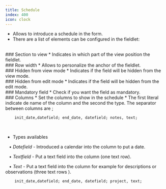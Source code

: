 ```yaml
---
title: Schedule
index: 400
icon: clock
---
```

* Allows to introduce a schedule in the form.
* There are a list of elements can be configured in the fieldlet:

<br />
### Section to view
* Indicates in which part of the view position the fieldlet.

<br />
### Row width
* Allows to personalize the anchor of the fieldlet.

<br />
### Hidden from view mode
* Indicates if the field will be hidden from the view mode.

<br />
### Hidden from edit mode
* Indicates if the field will be hidden from the edit mode.

<br />
### Mandatory field
* Check if you want the field as mandatory.

<br />
### Columns
* Set the columns to show in the schedule
* The first literal indicate de name of the column and the second the type. The separator between columns are ;


            
        init_date,datefield; end_date, datefield; notes, text;

<br />

* Types availables

&nbsp; &nbsp;• *Datefield* - Introduced a calendar into the column to put a date. <br />

&nbsp; &nbsp;• *Textfield* - Put a text field into the column (one text row). <br />

&nbsp; &nbsp;• *Text* - Put a text field into the column for example for descriptions or observations (three text rows ).




        



            
        init_date,datefield; end_date, datefield; project, text;


        
